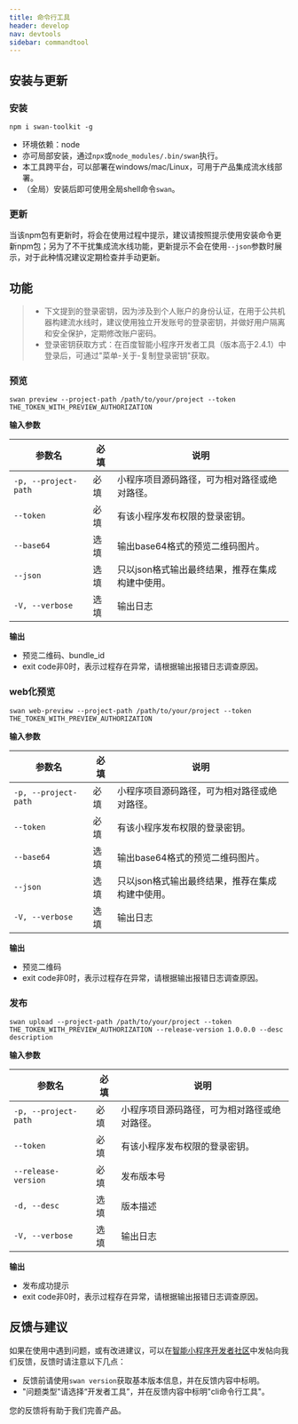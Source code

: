 ```yaml
---
title: 命令行工具
header: develop
nav: devtools
sidebar: commandtool
---
```


## 安装与更新
### 安装

```shell
npm i swan-toolkit -g
```

- 环境依赖：node
- 亦可局部安装，通过`npx`或`node_modules/.bin/swan`执行。
- 本工具跨平台，可以部署在windows/mac/Linux，可用于产品集成流水线部署。
- （全局）安装后即可使用全局shell命令`swan`。

### 更新

当该npm包有更新时，将会在使用过程中提示，建议请按照提示使用安装命令更新npm包；另为了不干扰集成流水线功能，更新提示不会在使用`--json`参数时展示，对于此种情况建议定期检查并手动更新。

## 功能

> * 下文提到的登录密钥，因为涉及到个人账户的身份认证，在用于公共机器构建流水线时，建议使用独立开发账号的登录密钥，并做好用户隔离和安全保护，定期修改账户密码。
> * 登录密钥获取方式：在百度智能小程序开发者工具（版本高于2.4.1）中登录后，可通过"菜单-关于-复制登录密钥"获取。

### 预览

```shell
swan preview --project-path /path/to/your/project --token THE_TOKEN_WITH_PREVIEW_AUTHORIZATION
```
**输入参数**

|参数名|必填|说明|
|--|--|--|
| `-p, --project-path`|必填|小程序项目源码路径，可为相对路径或绝对路径。|
|`--token`|必填|有该小程序发布权限的登录密钥。|
|`--base64`|选填|输出base64格式的预览二维码图片。|
|`--json`|选填|只以json格式输出最终结果，推荐在集成构建中使用。|
|`-V, --verbose`|选填|输出日志|

**输出**
- 预览二维码、bundle_id
- exit code非0时，表示过程存在异常，请根据输出报错日志调查原因。

### web化预览

```shell
swan web-preview --project-path /path/to/your/project --token THE_TOKEN_WITH_PREVIEW_AUTHORIZATION
```
**输入参数**

|参数名|必填|说明|
|--|--|--|
|`-p, --project-path` |必填|小程序项目源码路径，可为相对路径或绝对路径。|
|`--token`|必填|有该小程序发布权限的登录密钥。|
|`--base64`|选填| 输出base64格式的预览二维码图片。|
|`--json` |选填|只以json格式输出最终结果，推荐在集成构建中使用。|
|`-V, --verbose`|选填| 输出日志|

**输出**

- 预览二维码
- exit code非0时，表示过程存在异常，请根据输出报错日志调查原因。

### 发布

```shell
swan upload --project-path /path/to/your/project --token THE_TOKEN_WITH_PREVIEW_AUTHORIZATION --release-version 1.0.0.0 --desc description
```
**输入参数**

|参数名|必填|说明|
|--|--|--|
|`-p, --project-path`|必填| 小程序项目源码路径，可为相对路径或绝对路径。|
|`--token`|必填|有该小程序发布权限的登录密钥。|
| `--release-version`|必填|发布版本号|
|`-d, --desc`|选填|版本描述|
|`-V, --verbose`|选填| 输出日志|

**输出**
- 发布成功提示
- exit code非0时，表示过程存在异常，请根据输出报错日志调查原因。

## 反馈与建议
如果在使用中遇到问题，或有改进建议，可以在[智能小程序开发者社区](https://smartprogram.baidu.com/forum/)中发帖向我们反馈，反馈时请注意以下几点：
- 反馈前请使用`swan version`获取基本版本信息，并在反馈内容中标明。
- "问题类型"请选择“开发者工具”，并在反馈内容中标明"cli命令行工具"。

您的反馈将有助于我们完善产品。
